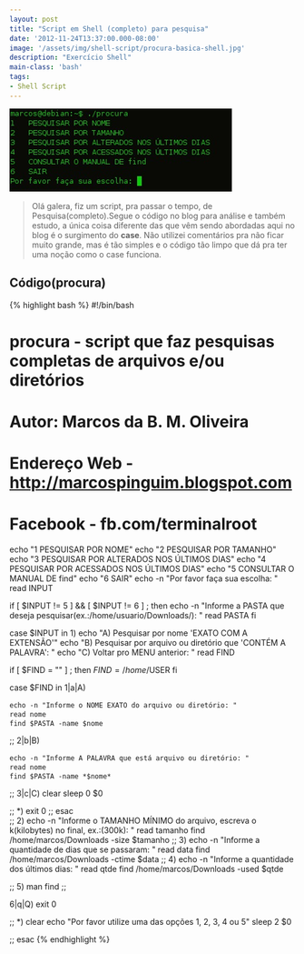 ```yaml
---
layout: post
title: "Script em Shell (completo) para pesquisa"
date: '2012-11-24T13:37:00.000-08:00'
image: '/assets/img/shell-script/procura-basica-shell.jpg'
description: "Exercício Shell"
main-class: 'bash'
tags:
- Shell Script
---
```


![Script em Shell (completo) para pesquisa](/assets/img/shell-script/procura-basica-shell.jpg "Script em Shell (completo) para pesquisa")

> Olá galera, fiz um script, pra passar o tempo, de Pesquisa(completo).Segue o código no blog para análise e também estudo, a única coisa diferente das que vêm sendo abordadas aqui no blog é o surgimento do __case__. Não utilizei comentários pra não ficar muito grande, mas é tão simples e o código tão limpo que dá pra ter uma noção como o case funciona.


## Código(procura)

{% highlight bash %}
#!/bin/bash
# procura - script que faz pesquisas completas de arquivos e/ou diretórios
# Autor: Marcos da B. M. Oliveira
# Endereço Web - http://marcospinguim.blogspot.com
# Facebook - fb.com/terminalroot
echo "1 PESQUISAR POR NOME"
echo "2 PESQUISAR POR TAMANHO"
echo "3 PESQUISAR POR ALTERADOS NOS ÚLTIMOS DIAS"
echo "4 PESQUISAR POR ACESSADOS NOS ÚLTIMOS DIAS"
echo "5 CONSULTAR O MANUAL DE find"
echo "6 SAIR"
 echo -n "Por favor faça sua escolha: "
 read INPUT
 
 if [ $INPUT != 5 ] &amp;&amp; [ $INPUT != 6 ] ; then
  echo -n "Informe a PASTA que deseja pesquisar(ex.:/home/usuario/Downloads/): "
  read PASTA
 fi 
 
 case $INPUT in
 1)
  echo "A) Pesquisar por nome 'EXATO COM A EXTENSÃO'"
  echo "B) Pesquisar por arquivo ou diretório que 'CONTÉM A PALAVRA': "
  echo "C) Voltar pro MENU anterior: "
  read FIND
  
  if [ $FIND = "" ] ; then
   $FIND=/home/$USER
 fi
  
  case $FIND in
   1|a|A) 
   
    echo -n "Informe o NOME EXATO do arquivo ou diretório: "
    read nome
    find $PASTA -name $nome
   ;;
   2|b|B)
   
    echo -n "Informe A PALAVRA que está arquivo ou diretório: "
    read nome
    find $PASTA -name *$nome* 
    
  
  ;;
  3|c|C)
  clear
  sleep 0
  $0
   
  ;;
  *)
  exit 0
   ;;
   esac    
 ;;
 2)
  echo -n "Informe o TAMANHO MÍNIMO do arquivo, escreva o k(kilobytes) no final, ex.:(300k): "
  read tamanho
  find /home/marcos/Downloads -size $tamanho
 ;;
 3)
  echo -n "Informe a quantidade de dias que se passaram: "
  read data
  find /home/marcos/Downloads -ctime $data
 ;; 
 4)
  echo -n "Informe a quantidade dos últimos dias: "
  read qtde
  find /home/marcos/Downloads -used $qtde
 
 ;; 
 5)
  man find
 ;;
 
 6|q|Q)
 exit 0
 
 ;;
 *)
 clear
 echo "Por favor utilize uma das opções 1, 2, 3, 4 ou 5"
 sleep 2
 $0
 
 ;;
 esac 
{% endhighlight %}

<script async src="https://pagead2.googlesyndication.com/pagead/js/adsbygoogle.js"></script>

<!-- Informat -->
<ins class="adsbygoogle"
 style="display:block"
 data-ad-client="ca-pub-2838251107855362"
 data-ad-slot="2327980059"
 data-ad-format="auto"
 data-full-width-responsive="true"></ins>

<script>
(adsbygoogle = window.adsbygoogle || []).push({});
</script>

